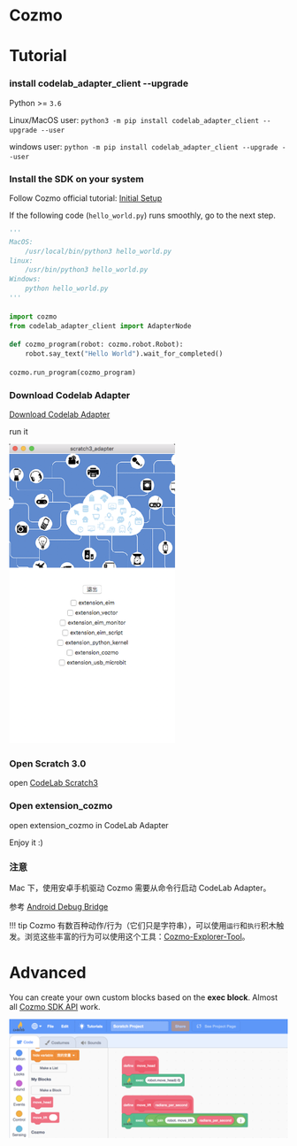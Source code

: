 # Cozmo

# Tutorial

### install codelab_adapter_client --upgrade

Python >= `3.6`

Linux/MacOS user: `python3 -m pip install codelab_adapter_client --upgrade --user`

windows user: `python -m pip install codelab_adapter_client --upgrade --user`

### Install the SDK on your system

Follow Cozmo official tutorial: [Initial Setup](http://cozmosdk.anki.com/docs/initial.html)

If the following code (`hello_world.py`) runs smoothly, go to the next step.

```python
'''
MacOS:
    /usr/local/bin/python3 hello_world.py
linux:
    /usr/bin/python3 hello_world.py
Windows:
    python hello_world.py
'''

import cozmo
from codelab_adapter_client import AdapterNode

def cozmo_program(robot: cozmo.robot.Robot):
    robot.say_text("Hello World").wait_for_completed()

cozmo.run_program(cozmo_program)
```

### Download Codelab Adapter

<a href="https://adapter.codelab.club/user_guide/install/">Download Codelab Adapter</a>

run it

<img width=300 src="/img/scratch-adapter_5f5e6f20.png"/>

<!--
### find your local python3 path(Windows users can skip this step)
edit `~/codelab_adapter/extensions/extension_vector.py`, replace python3_path with your local python3 path: `which python3`.

![](/video/scratch-python3-path_37d6feee.png)

restart Codelab Adapter.
-->

### Open Scratch 3.0

open [CodeLab Scratch3](https://scratch3v3.codelab.club/)

### Open extension_cozmo

open extension_cozmo in CodeLab Adapter

Enjoy it :)

### 注意

Mac 下，使用安卓手机驱动 Cozmo 需要从命令行启动 CodeLab Adapter。

参考 [Android Debug Bridge](http://cozmosdk.anki.com/docs/adb.html#android-debug-bridge)

!!! tip
    Cozmo 有数百种动作/行为（它们只是字符串），可以使用`运行`和`执行`积木触发。浏览这些丰富的行为可以使用这个工具：[Cozmo-Explorer-Tool](https://github.com/GrinningHermit/Cozmo-Explorer-Tool)。

# Advanced
You can create your own custom  blocks based on the **exec block**. Almost all [Cozmo SDK API](http://cozmosdk.anki.com/docs/index.html) work.


![](/img/cecd9fbb3aea5e8f17438c1636178369.png)